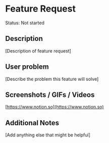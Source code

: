 # Feature Request

Status: Not started

## **Description**

[Description of feature request]

## User problem

[Describe the problem this feature will solve]

## Screenshots / GIFs / Videos

[](https://www.notion.so)

[https://www.notion.so](https://www.notion.so)

## Additional Notes

[Add anything else that might be helpful]